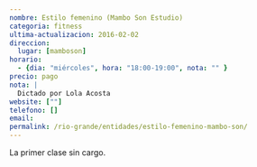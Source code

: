 ```yaml
---
nombre: Estilo femenino (Mambo Son Estudio)
categoria: fitness
ultima-actualizacion: 2016-02-02
direccion: 
  lugar: [mamboson]
horario: 
  - {dia: "miércoles", hora: "18:00-19:00", nota: "" }
precio: pago
nota: | 
  Dictado por Lola Acosta
website: [""]
telefono: []
email: 
permalink: /rio-grande/entidades/estilo-femenino-mambo-son/
---
```


La primer clase sin cargo.